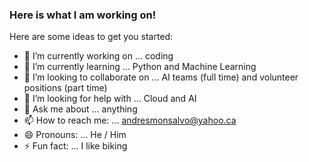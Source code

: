 ### Here is what I am working on!

Here are some ideas to get you started:

- 🔭 I’m currently working on ... coding
- 🌱 I’m currently learning ... Python and Machine Learning
- 👯 I’m looking to collaborate on ... AI teams (full time) and volunteer positions (part time)
- 🤔 I’m looking for help with ... Cloud and AI
- 💬 Ask me about ... anything
- 📫 How to reach me: ... andresmonsalvo@yahoo.ca
- 😄 Pronouns: ... He / Him
- ⚡ Fun fact: ... I like biking
